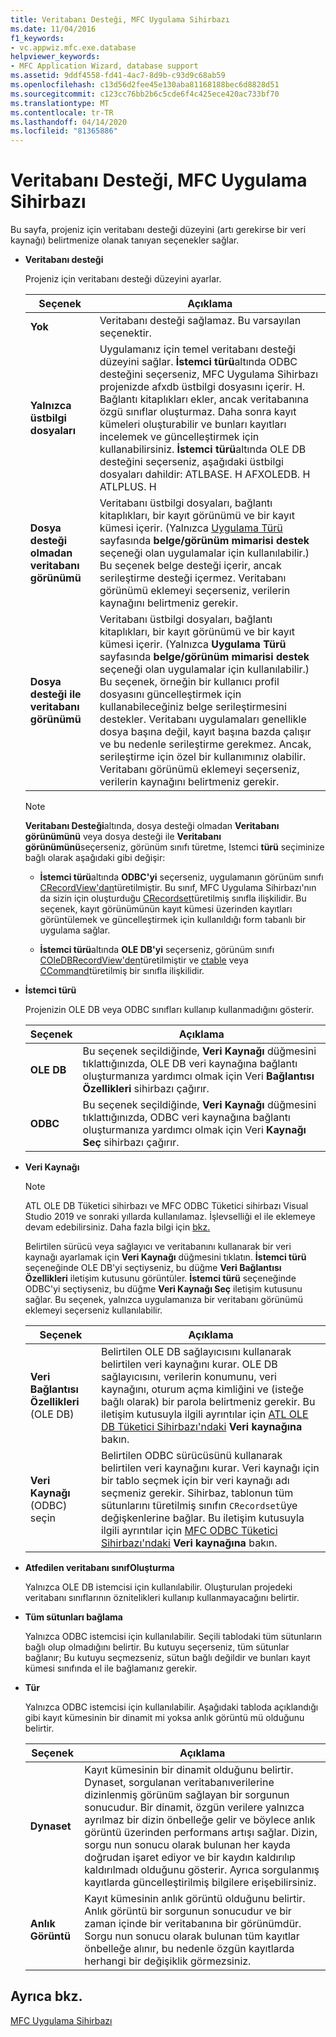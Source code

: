 ```yaml
---
title: Veritabanı Desteği, MFC Uygulama Sihirbazı
ms.date: 11/04/2016
f1_keywords:
- vc.appwiz.mfc.exe.database
helpviewer_keywords:
- MFC Application Wizard, database support
ms.assetid: 9ddf4558-fd41-4ac7-8d9b-c93d9c68ab59
ms.openlocfilehash: c13d56d2fee45e130aba81168188bec6d8828d51
ms.sourcegitcommit: c123cc76bb2b6c5cde6f4c425ece420ac733bf70
ms.translationtype: MT
ms.contentlocale: tr-TR
ms.lasthandoff: 04/14/2020
ms.locfileid: "81365886"
---
```

# <a name="database-support-mfc-application-wizard"></a>Veritabanı Desteği, MFC Uygulama Sihirbazı

Bu sayfa, projeniz için veritabanı desteği düzeyini (artı gerekirse bir veri kaynağı) belirtmenize olanak tanıyan seçenekler sağlar.

- **Veritabanı desteği**

   Projeniz için veritabanı desteği düzeyini ayarlar.

   |Seçenek|Açıklama|
   |------------|-----------------|
   |**Yok**|Veritabanı desteği sağlamaz. Bu varsayılan seçenektir.|
   |**Yalnızca üstbilgi dosyaları**|Uygulamanız için temel veritabanı desteği düzeyini sağlar. **İstemci türü**altında ODBC desteğini seçerseniz, MFC Uygulama Sihirbazı projenizde afxdb üstbilgi dosyasını içerir. H. Bağlantı kitaplıkları ekler, ancak veritabanına özgü sınıflar oluşturmaz. Daha sonra kayıt kümeleri oluşturabilir ve bunları kayıtları incelemek ve güncelleştirmek için kullanabilirsiniz. **İstemci türü**altında OLE DB desteğini seçerseniz, aşağıdaki üstbilgi dosyaları dahildir: ATLBASE. H AFXOLEDB. H ATLPLUS. H|
   |**Dosya desteği olmadan veritabanı görünümü**|Veritabanı üstbilgi dosyaları, bağlantı kitaplıkları, bir kayıt görünümü ve bir kayıt kümesi içerir. (Yalnızca [Uygulama Türü](../../mfc/reference/application-type-mfc-application-wizard.md) sayfasında **belge/görünüm mimarisi destek** seçeneği olan uygulamalar için kullanılabilir.) Bu seçenek belge desteği içerir, ancak serileştirme desteği içermez. Veritabanı görünümü eklemeyi seçerseniz, verilerin kaynağını belirtmeniz gerekir.|
   |**Dosya desteği ile veritabanı görünümü**|Veritabanı üstbilgi dosyaları, bağlantı kitaplıkları, bir kayıt görünümü ve bir kayıt kümesi içerir. (Yalnızca **Uygulama Türü** sayfasında **belge/görünüm mimarisi destek** seçeneği olan uygulamalar için kullanılabilir.) Bu seçenek, örneğin bir kullanıcı profil dosyasını güncelleştirmek için kullanabileceğiniz belge serileştirmesini destekler. Veritabanı uygulamaları genellikle dosya başına değil, kayıt başına bazda çalışır ve bu nedenle serileştirme gerekmez. Ancak, serileştirme için özel bir kullanımınız olabilir. Veritabanı görünümü eklemeyi seçerseniz, verilerin kaynağını belirtmeniz gerekir.|

   > [!NOTE]
   > **Veritabanı Desteği**altında, dosya desteği olmadan **Veritabanı görünümünü** veya dosya desteği ile **Veritabanı görünümünü**seçerseniz, görünüm sınıfı türetme, Istemci **türü** seçiminize bağlı olarak aşağıdaki gibi değişir:

  - **İstemci türü**altında **ODBC'yi** seçerseniz, uygulamanın görünüm sınıfı [CRecordView'dan](../../mfc/reference/crecordview-class.md)türetilmiştir. Bu sınıf, MFC Uygulama Sihirbazı'nın da sizin için oluşturduğu [CRecordset](../../mfc/reference/crecordset-class.md)türetilmiş sınıfla ilişkilidir. Bu seçenek, kayıt görünümünün kayıt kümesi üzerinden kayıtları görüntülemek ve güncelleştirmek için kullanıldığı form tabanlı bir uygulama sağlar.

  - **İstemci türü**altında **OLE DB'yi** seçerseniz, görünüm sınıfı [COleDBRecordView'den](../../mfc/reference/coledbrecordview-class.md)türetilmiştir ve [ctable](../../data/oledb/ctable-class.md) veya [CCommand](../../data/oledb/ccommand-class.md)türetilmiş bir sınıfla ilişkilidir.

- **İstemci türü**

   Projenizin OLE DB veya ODBC sınıfları kullanıp kullanmadığını gösterir.

   |Seçenek|Açıklama|
   |------------|-----------------|
   |**OLE DB**|Bu seçenek seçildiğinde, **Veri Kaynağı** düğmesini tıklattığınızda, OLE DB veri kaynağına bağlantı oluşturmanıza yardımcı olmak için Veri **Bağlantısı Özellikleri** sihirbazı çağırır.|
   |**ODBC**|Bu seçenek seçildiğinde, **Veri Kaynağı** düğmesini tıklattığınızda, ODBC veri kaynağına bağlantı oluşturmanıza yardımcı olmak için Veri **Kaynağı Seç** sihirbazı çağırır.|

- **Veri Kaynağı**

   > [!NOTE]
   > ATL OLE DB Tüketici sihirbazı ve MFC ODBC Tüketici sihirbazı Visual Studio 2019 ve sonraki yıllarda kullanılamaz. İşlevselliği el ile eklemeye devam edebilirsiniz. Daha fazla bilgi için [bkz.](../../data/oledb/creating-a-consumer-without-using-a-wizard.md)

   Belirtilen sürücü veya sağlayıcı ve veritabanını kullanarak bir veri kaynağı ayarlamak için **Veri Kaynağı** düğmesini tıklatın. **İstemci türü** seçeneğinde OLE DB'yi seçtiyseniz, bu düğme **Veri Bağlantısı Özellikleri** iletişim kutusunu görüntüler. **İstemci türü** seçeneğinde ODBC'yi seçtiyseniz, bu düğme **Veri Kaynağı Seç** iletişim kutusunu sağlar. Bu seçenek, yalnızca uygulamanıza bir veritabanı görünümü eklemeyi seçerseniz kullanılabilir.

   |Seçenek|Açıklama|
   |------------|-----------------|
   |**Veri Bağlantısı Özellikleri** (OLE DB)|Belirtilen OLE DB sağlayıcısını kullanarak belirtilen veri kaynağını kurar. OLE DB sağlayıcısını, verilerin konumunu, veri kaynağını, oturum açma kimliğini ve (isteğe bağlı olarak) bir parola belirtmeniz gerekir. Bu iletişim kutusuyla ilgili ayrıntılar için [ATL OLE DB Tüketici Sihirbazı'ndaki](../../atl/reference/atl-ole-db-consumer-wizard.md) **Veri kaynağına** bakın.|
   |**Veri Kaynağı** (ODBC) seçin|Belirtilen ODBC sürücüsünü kullanarak belirtilen veri kaynağını kurar. Veri kaynağı için bir tablo seçmek için bir veri kaynağı adı seçmeniz gerekir. Sihirbaz, tablonun tüm sütunlarını türetilmiş sınıfın `CRecordset`üye değişkenlerine bağlar. Bu iletişim kutusuyla ilgili ayrıntılar için [MFC ODBC Tüketici Sihirbazı'ndaki](../../mfc/reference/mfc-odbc-consumer-wizard.md) **Veri kaynağına** bakın.|

- **Atfedilen veritabanı sınıfOluşturma**

   Yalnızca OLE DB istemcisi için kullanılabilir. Oluşturulan projedeki veritabanı sınıflarının öznitelikleri kullanıp kullanmayacağını belirtir.

- **Tüm sütunları bağlama**

   Yalnızca ODBC istemcisi için kullanılabilir. Seçili tablodaki tüm sütunların bağlı olup olmadığını belirtir. Bu kutuyu seçerseniz, tüm sütunlar bağlanır; Bu kutuyu seçmezseniz, sütun bağlı değildir ve bunları kayıt kümesi sınıfında el ile bağlamanız gerekir.

- **Tür**

   Yalnızca ODBC istemcisi için kullanılabilir. Aşağıdaki tabloda açıklandığı gibi kayıt kümesinin bir dinamit mi yoksa anlık görüntü mü olduğunu belirtir.

   |Seçenek|Açıklama|
   |------------|-----------------|
   |**Dynaset**|Kayıt kümesinin bir dinamit olduğunu belirtir. Dynaset, sorgulanan veritabanıverilerine dizinlenmiş görünüm sağlayan bir sorgunun sonucudur. Bir dinamit, özgün verilere yalnızca ayrılmaz bir dizin önbelleğe gelir ve böylece anlık görüntü üzerinden performans artışı sağlar. Dizin, sorgu nun sonucu olarak bulunan her kayda doğrudan işaret ediyor ve bir kaydın kaldırılıp kaldırılmadı olduğunu gösterir. Ayrıca sorgulanmış kayıtlarda güncelleştirilmiş bilgilere erişebilirsiniz.|
   |**Anlık Görüntü**|Kayıt kümesinin anlık görüntü olduğunu belirtir. Anlık görüntü bir sorgunun sonucudur ve bir zaman içinde bir veritabanına bir görünümdür. Sorgu nun sonucu olarak bulunan tüm kayıtlar önbelleğe alınır, bu nedenle özgün kayıtlarda herhangi bir değişiklik görmezsiniz.|

## <a name="see-also"></a>Ayrıca bkz.

[MFC Uygulama Sihirbazı](../../mfc/reference/mfc-application-wizard.md)
